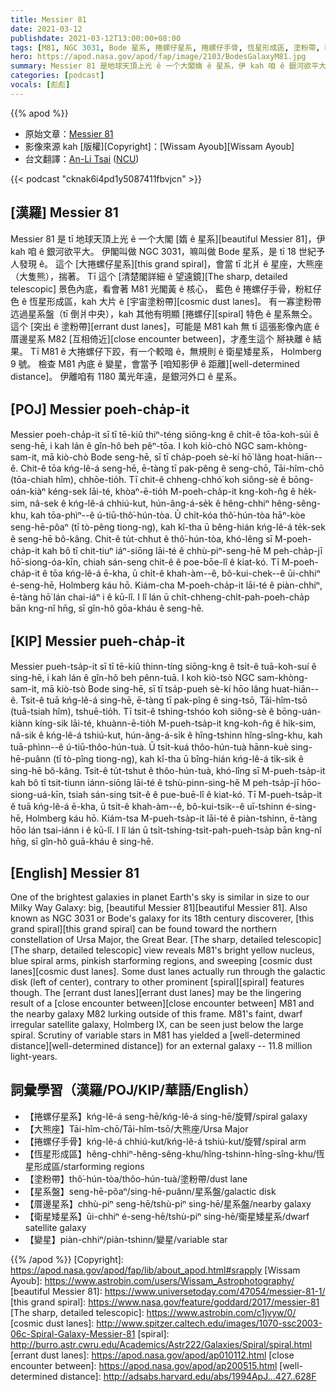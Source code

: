 ```yaml
---
title: Messier 81
date: 2021-03-12
publishdate: 2021-03-12T13:00:00+08:00
tags: [M81, NGC 3031, Bode 星系, 捲螺仔星系, 捲螺仔手骨, 恆星形成區, 塗粉帶, M82, 矮星系, Holmberg 9 號]
hero: https://apod.nasa.gov/apod/fap/image/2103/BodesGalaxyM81.jpg
summary: Messier 81 是地球天頂上光 ê 一个大閣媠 ê 星系，伊 kah 咱 ê 銀河欲平大。伊嘛叫做 NGC 3031，抑是 Bode 星系，是 tī 18 世紀予人發現 ê。
categories: [podcast]
vocals: [彪彪]
---
```


{{% apod %}}

- 原始文章：[Messier 81](https://apod.nasa.gov/apod/ap210312.html)
- 影像來源 kah [版權][Copyright]：[Wissam Ayoub][Wissam Ayoub]
- 台文翻譯：[An-Li Tsai](mailto:thianbun.taigi@gmail.com) ([NCU](https://www.astro.ncu.edu.tw))

{{< podcast "cknak6i4pd1y5087411fbvjcn" >}}

## [漢羅] Messier 81
Messier 81 是 tī 地球天頂上光 ê 一个大閣 [媠 ê 星系][beautiful Messier 81]，伊 kah 咱 ê 銀河欲平大。
伊閣叫做 NGC 3031，嘛叫做 Bode 星系，是 tī 18 世紀予人發現 ê。
這个 [大捲螺仔星系][this grand spiral]，會當 tī 北爿 ê 星座，大熊座（大隻熊），揣著。
Tī 這个 [清楚閣詳細 ê 望遠鏡][The sharp, detailed telescopic] 景色內底，看會著 M81 光閣黃 ê 核心， 藍色 ê 捲螺仔手骨，粉紅仔色 ê 恆星形成區，kah 大片 ê [宇宙塗粉帶][cosmic dust lanes]。
有一寡塗粉帶迒過星系盤（tī 倒爿中央），kah 其他有明顯 [捲螺仔][spiral] 特色 ê 星系無仝。
這个 [突出 ê 塗粉帶][errant dust lanes]，可能是 M81 kah 無 tī 這張影像內底 ê 厝邊星系 M82 [互相倚近][close encounter between]，才產生這个 掰袂離 ê 結果。
Tī M81 ê 大捲螺仔下跤，有一个較暗 ê，無規則 ê 衛星矮星系， Holmberg 9 號。
檢查 M81 內底 ê 變星，會當予 [咱知影伊 ê 距離][well-determined distance]。
伊離咱有 1180 萬光年遠，是銀河外口 ê 星系。

## [POJ] Messier poeh-cha̍p-it
Messier poeh-cha̍p-it sī tī tē-kiû thiⁿ-téng siōng-kng ê chi̍t-ê tōa-koh-súi ê seng-hē, i kah lán ê gîn-hô beh pêⁿ-tōa.
I koh kiò-chò NGC sam-khòng-sam-it, mā kiò-chò Bode seng-hē, sī tī cha̍p-poeh sè-kí hō͘ lâng hoat-hiān--ê.
Chit-ê tōa kńg-lê-á seng-hē, ē-tàng tī pak-pêng ê seng-chō, Tāi-hîm-chō (tōa-chiah hîm), chhōe-tio̍h.
Tī chit-ê chheng-chhó͘ koh siông-sè ê bōng-oán-kiàⁿ kéng-sek lāi-té, khòaⁿ-ē-tio̍h M-poeh-cha̍p-it kng-koh-n̂g ê he̍k-sim, nâ-sek ê kńg-lê-á chhiú-kut, hún-âng-á-se̍k ê hêng-chhiⁿ hêng-sêng-khu, kah tōa-phìⁿ--ê ú-tiū-thô͘-hún-tòa.
Ū chi̍t-kóa thô͘-hún-tòa hāⁿ-kòe seng-hē-pôaⁿ (tī tò-pêng tiong-ng), kah kî-tha ū bêng-hián kńg-lê-á te̍k-sek ê seng-hē bô-kâng.
Chit-ê tu̍t-chhut ê thô͘-hún-tòa, khó-lêng sī M-poeh-cha̍p-it kah bô tī chit-tiuⁿ iáⁿ-siōng lāi-té ê chhù-piⁿ-seng-hē M peh-cha̍p-jī hō͘-siong-óa-kīn, chiah sán-seng chit-ê ê poe-bōe-lî ê kiat-kó.
Tī M-poeh-cha̍p-it ê tōa kńg-lê-á ē-kha, ū chi̍t-ê khah-àm--ê, bô-kui-chek--ê ūi-chhiⁿ é-seng-hē, Holmberg káu hō.
Kiám-cha M-poeh-cha̍p-it lāi-té ê piàn-chhiⁿ, ē-tàng hō͘ lán chai-iáⁿ i ê kū-lî.
I lî lán ū chi̍t-chheng-chi̍t-pah-poeh-cha̍p bān kng-nî hn̄g, sī gîn-hô gōa-kháu ê seng-hē.

## [KIP] Messier pueh-cha̍p-it
Messier pueh-tsa̍p-it sī tī tē-kiû thinn-tíng siōng-kng ê tsi̍t-ê tuā-koh-suí ê sing-hē, i kah lán ê gîn-hô beh pênn-tuā.
I koh kiò-tsò NGC sam-khòng-sam-it, mā kiò-tsò Bode sing-hē, sī tī tsa̍p-pueh sè-kí hōo lâng huat-hiān--ê.
Tsit-ê tuā kńg-lê-á sing-hē, ē-tàng tī pak-pîng ê sing-tsō, Tāi-hîm-tsō (tuā-tsiah hîm), tshuē-tio̍h.
Tī tsit-ê tshing-tshóo koh siông-sè ê bōng-uán-kiànn kíng-sik lāi-té, khuànn-ē-tio̍h M-pueh-tsa̍p-it kng-koh-n̂g ê hi̍k-sim, nâ-sik ê kńg-lê-á tshiú-kut, hún-âng-á-si̍k ê hîng-tshinn hîng-sîng-khu, kah tuā-phìnn--ê ú-tiū-thôo-hún-tuà.
Ū tsi̍t-kuá thôo-hún-tuà hānn-kuè sing-hē-puânn (tī tò-pîng tiong-ng), kah kî-tha ū bîng-hián kńg-lê-á ti̍k-sik ê sing-hē bô-kâng.
Tsit-ê tu̍t-tshut ê thôo-hún-tuà, khó-lîng sī M-pueh-tsa̍p-it kah bô tī tsit-tiunn iánn-siōng lāi-té ê tshù-pinn-sing-hē M peh-tsa̍p-jī hōo-siong-uá-kīn, tsiah sán-sing tsit-ê ê pue-buē-lî ê kiat-kó.
Tī M-pueh-tsa̍p-it ê tuā kńg-lê-á ē-kha, ū tsi̍t-ê khah-àm--ê, bô-kui-tsik--ê uī-tshinn é-sing-hē, Holmberg káu hō.
Kiám-tsa M-pueh-tsa̍p-it lāi-té ê piàn-tshinn, ē-tàng hōo lán tsai-iánn i ê kū-lî.
I lî lán ū tsi̍t-tshing-tsi̍t-pah-pueh-tsa̍p bān kng-nî hn̄g, sī gîn-hô guā-kháu ê sing-hē.

## [English] Messier 81
One of the brightest galaxies in planet Earth's sky is similar in size to our Milky Way Galaxy: big, [beautiful Messier 81][beautiful Messier 81]. Also known as NGC 3031 or Bode's galaxy for its 18th century discoverer, [this grand spiral][this grand spiral] can be found toward the northern constellation of Ursa Major, the Great Bear. [The sharp, detailed telescopic][The sharp, detailed telescopic] view reveals M81's bright yellow nucleus, blue spiral arms, pinkish starforming regions, and sweeping [cosmic dust lanes][cosmic dust lanes]. Some dust lanes actually run through the galactic disk (left of center), contrary to other prominent [spiral][spiral] features though. The [errant dust lanes][errant dust lanes] may be the lingering result of a [close encounter between][close encounter between] M81 and the nearby galaxy M82 lurking outside of this frame. M81's faint, dwarf irregular satellite galaxy, Holmberg IX, can be seen just below the large spiral. Scrutiny of variable stars in M81 has yielded a [well-determined distance][well-determined distance]) for an external galaxy -- 11.8 million light-years.

## 詞彙學習（漢羅/POJ/KIP/華語/English）

- 【捲螺仔星系】kńg-lê-á seng-hē/kńg-lê-á sing-hē/旋臂/spiral galaxy
- 【大熊座】Tāi-hîm-chō/Tāi-hîm-tsō/大熊座/Ursa Major
- 【捲螺仔手骨】kńg-lê-á chhiú-kut/kńg-lê-á tshiú-kut/旋臂/spiral arm
- 【恆星形成區】hêng-chhiⁿ-hêng-sêng-khu/hîng-tshinn-hîng-sîng-khu/恆星形成區/starforming regions
- 【塗粉帶】thô͘-hún-tòa/thôo-hún-tuà/塗粉帶/dust lane
- 【星系盤】seng-hē-pôaⁿ/sing-hē-puânn/星系盤/galactic disk
- 【厝邊星系】chhù-piⁿ seng-hē/tshù-piⁿ sing-hē/星系盤/nearby galaxy
- 【衛星矮星系】ūi-chhiⁿ é-seng-hē/tshù-piⁿ sing-hē/衛星矮星系/dwarf satellite galaxy
- 【變星】piàn-chhiⁿ/piàn-tshinn/變星/variable star

{{% /apod %}}
[Copyright]: https://apod.nasa.gov/apod/fap/lib/about_apod.html#srapply
[Wissam Ayoub]: https://www.astrobin.com/users/Wissam_Astrophotography/
[beautiful Messier 81]: https://www.universetoday.com/47054/messier-81-1/
[this grand spiral]: https://www.nasa.gov/feature/goddard/2017/messier-81
[The sharp, detailed telescopic]: https://www.astrobin.com/c1jvyw/0/
[cosmic dust lanes]: http://www.spitzer.caltech.edu/images/1070-ssc2003-06c-Spiral-Galaxy-Messier-81
[spiral]: http://burro.astr.cwru.edu/Academics/Astr222/Galaxies/Spiral/spiral.html
[errant dust lanes]: https://apod.nasa.gov/apod/ap010112.html
[close encounter between]: https://apod.nasa.gov/apod/ap200515.html
[well-determined distance]: http://adsabs.harvard.edu/abs/1994ApJ...427..628F
